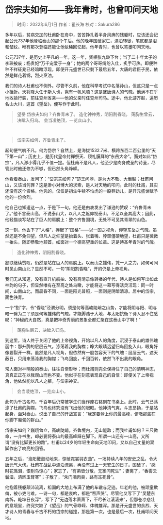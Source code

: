 
# 岱宗夫如何——我年青时，也曾叩问天地

> 时间：2022年6月1日
> 作者：瞿长海
> 校对：Sakura286

多年以后，贫病交加的杜甫卧在舟中，苦苦挣扎着半身风痹的残躯时，应该还会记起公元737年他登临泰山的那个午后。他的晚年国破家亡，漂泊转徙，笔底都是泪和皱纹。唯有那次登临还能让他依稀回忆起，他年青时，也曾以笔墨叩问天地。

公元737年，是历史上平凡的一年。这一年，贤相张九龄下台；当了二十年太子的李瑛被废；杨贵妃“万千宠爱于一身”；她的两个哥哥纷纷入仕，炙手可热。即便种种不祥征兆已经暗暗浮现，即便开元盛世已只剩下最后五年，大唐的君臣子民，依然是鲜花着锦，烈火烹油。

我们的诗人杜甫也不例外。尽管不久前，他在科举考试中名落孙山，但这只是一点小挫折。天将降大任于斯人也，岂有一帆风顺？这是盛唐诗人的气魄。他满不在乎地收拾行装，前往兖州省亲——他的父亲时任兖州司马。途中，他北游齐赵，遍历名山大川，这首《望岳》，便写作于此时。

> 望岳
> 岱宗夫如何？齐鲁青未了。
> 造化钟神秀，阴阳割昏晓。
> 荡胸生曾云，决眦入归鸟。
> 会当凌绝顶，一览众山小。

</br>

> 岱宗夫如何，齐鲁青未了。

起句便气魄不凡。何为岱宗？自然上，是海拔1532.7米、横跨东西二百公里的“天下第一山”；历史上，是历代皇帝封禅祭天、顶礼膜拜的“东岳大帝”。面对如此“岱宗”，凡人渺小得几乎不值一提。但杜甫不是凡人，他至少是肉身成圣的诗圣，尽管此时他还修为不够，但已然头角峥嵘。

他看着泰山，发问了：“岱宗夫如何？”楚王问鼎，是为大不敬、大僭越；杜甫问山，又该当何罪？这是渺小对博大的求索，是人对天地的叩问。此时的杜甫，其实还没有这个资格，他凭的，仅仅是初生牛犊不怕虎的一股莽劲儿，是开元盛世赋予他的一份余烈。

他自己也知道这一点，于是下一句，他还是由衷发出了谦逊的赞叹：“齐鲁青未了。”他不言泰山高，不说泰山大，以凡人之躯仰视泰山，不足以全其高大；因此，他轻描淡写站在了巨人的肩膀上：整个齐鲁国境，无处不可见其青翠的山色。

这一刻，他丢下了“人格”，捧起了“国格”——以一国之视角，仰望东岳之气魄。虽然还是不免仰望，但凡人之仰望是抬着头、张着嘴、脖颈僵硬地望，杜甫只是微微一抬头，随即恭敬地颔首，如面对一个德高望重的长辈。这是诗圣年青时的气魄。

> 造化钟神秀，阴阳割昏晓。

颔联继续赞叹，仍然是站在巨人的肩膀上。以泰山之雄伟，凭一人之力，如何可同时见山南山北？显然不可。一句“阴阳割昏晓”，开的仍是上帝视角。

我们无从知道，没有直升机航拍、没有高清录像转播的年代，诗人是如何写出如此神韵的句子，但显然唯有在至高之处鸟瞰，才能将这一幕写得活灵活现：同一时间，山南山北，而晨昏不同，一面是阳光普照，一面则是阴暗清凉。居中的岱宗，面色铁青。

一个“割”字，令“昏晓”泾渭分明，须是何等高峻陡峭之山势，才能将阴与阳、明与暗一劈为二？须是何等雄伟的气魄，才能脚踏于大地、与太阳抗衡？诗人忍不住感叹：“神秘的大自然，真是把神奇秀丽的景象全都汇聚在这泰山中了啊！”

> 荡胸生层云，决眦入归鸟。

到这里，诗人终于关闭了他的上帝视角，开始以凡人的角度，沉浸于泰山的雄伟瑰丽中：那升腾的层层云气，涤荡着我的胸襟；睁大眼睛远望归鸟回旋入山，眼角好像要裂开一样。虽然是凡人视角，但依然有一股包容天下的气魄：层层云气，遮天蔽日，只用来荡涤我的胸襟；飞鸟回旋，千回百转，依然飞不出我的眼角。

常人面对神明般的泰山，往往自惭形秽；而杜甫则完全保持住了自己的清明神志，真真正正在以我观山而色不变。他似乎在刻意表现自己的自信：即便关了上帝视角，他依然能以凡人之躯，与岱宗神交。

> 会当凌绝顶，一览众山小。

此句为千古名句，千百年后仍常被学生们当作座右铭刻在书桌上。此时，云气已荡涤了杜甫的胸襟，飞鸟也终究没有飞出他的眼眶。他神清气爽，斗志昂扬，于是站起身，面对泰山，说出了自己的开战宣言：“我定要登上你的最高峰，俯瞰那些在你脚下匍匐的群山。”

岱宗夫如何？巍峨耸立，高峻陡峭，齐鲁境内，无山能敌；而我杜甫如何？三尺微命，一介书生，却必要将泰山的最高峰踩在脚下。所谓一山还有一山高，又所谓“没有比脚更长的路”。杜甫以24岁的年轻生命向天地叩问，又以自己丈量的双脚作出了响亮的回答。

五年之后，“渔阳鼙鼓动地来，惊破霓裳羽衣曲”。一场持续八年的安史之乱，令大唐元气大伤。杜甫在战乱中漂泊流离，再没有过上一天安生的日子。国破了，“感时花溅泪，恨别鸟惊心”；家忘了，“有弟皆分散，无家问死生”；妻离了，“香雾云鬟湿，清辉玉臂寒”；子散了，“朱门酒肉臭，路有冻死骨”。

他抱着残躯颠沛流离，祖国的大地上布满了他的车辙与足迹。年老的他，被顽童欺侮，被小吏刁难，一诗一句，都是哀吟，都是“吞声哭”。尽管他又写下了“吴楚东南坼，乾坤日夜浮”，写下了“无边落木萧萧下，不尽长江滚滚来”，但那苍凉悲壮的意境里，终究欠缺了《望岳》的气骨峥嵘、体魄雄浑。那是开元盛世的余烈、天才诗人的青春与千古不朽的岱宗的碰撞，那是第一次，也是最后一次，杜甫叩问天地。
